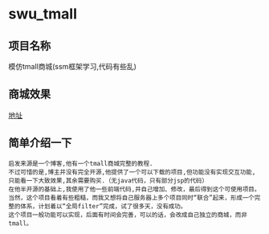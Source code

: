 # swu_tmall
## 项目名称
模仿tmall商城(ssm框架学习,代码有些乱)

## 商城效果
[地址](http://47.106.32.3:8080)

## 简单介绍一下
	启发来源是一个博客,他有一个tmall商城完整的教程.  
	不过可惜的是,博主并没有完全开源,他提供了一个可以下载的项目,但功能没有实现交互功能,只能看一下大致效果,其余需要购买.（无java代码，只有部分jsp的代码）  
	在他半开源的基础上,我使用了他一些前端代码,并自己增加、修改，最后得到这个可使用项目。  
	当然，这个项目看着有些粗糙，而我又想将自己服务器上多个项目同时“联合”起来，形成一个完整的体系，计划着以“全局filter”完成，试了很多天，没有成功。  
	这个项目一般功能可以实现，后面有时间会完善，可以的话，会改成自己独立的商城，而非tmall。